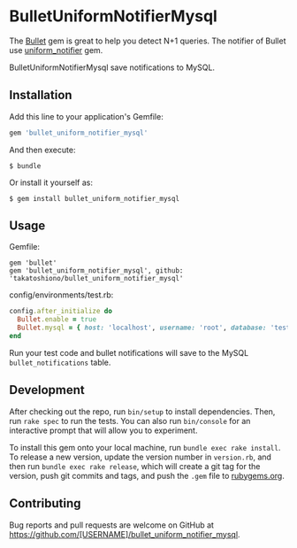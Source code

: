 # BulletUniformNotifierMysql

The [Bullet](https://github.com/flyerhzm/bullet) gem is great to help you detect N+1 queries. The notifier of Bullet use [uniform_notifier](https://github.com/flyerhzm/uniform_notifier) gem.

BulletUniformNotifierMysql save notifications to MySQL.

## Installation

Add this line to your application's Gemfile:

```ruby
gem 'bullet_uniform_notifier_mysql'
```

And then execute:

    $ bundle

Or install it yourself as:

    $ gem install bullet_uniform_notifier_mysql

## Usage

Gemfile:

```
gem 'bullet'
gem 'bullet_uniform_notifier_mysql', github: 'takatoshiono/bullet_uniform_notifier_mysql'
```

config/environments/test.rb:

```ruby
config.after_initialize do
  Bullet.enable = true
  Bullet.mysql = { host: 'localhost', username: 'root', database: 'test' }
end
```

Run your test code and bullet notifications will save to the MySQL `bullet_notifications` table.

## Development

After checking out the repo, run `bin/setup` to install dependencies. Then, run `rake spec` to run the tests. You can also run `bin/console` for an interactive prompt that will allow you to experiment.

To install this gem onto your local machine, run `bundle exec rake install`. To release a new version, update the version number in `version.rb`, and then run `bundle exec rake release`, which will create a git tag for the version, push git commits and tags, and push the `.gem` file to [rubygems.org](https://rubygems.org).

## Contributing

Bug reports and pull requests are welcome on GitHub at https://github.com/[USERNAME]/bullet_uniform_notifier_mysql.

